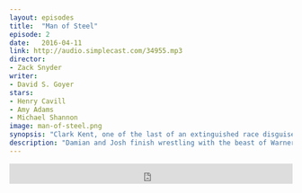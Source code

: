 ```yaml
---
layout: episodes
title:  "Man of Steel"
episode: 2
date:   2016-04-11
link: http://audio.simplecast.com/34955.mp3
director: 
- Zack Snyder
writer: 
- David S. Goyer
stars: 
- Henry Cavill
- Amy Adams
- Michael Shannon
image: man-of-steel.png
synopsis: "Clark Kent, one of the last of an extinguished race disguised as an unremarkable human, is forced to reveal his identity when Earth is invaded by an army of survivors who threaten to bring the planet to the brink of destruction."
description: "Damian and Josh finish wrestling with the beast of Warner Brothers , talking about Man of Steel and how it could have been a great film." 
---
```


<iframe frameborder='0' height='36px' scrolling='no' seamless src='https://simplecast.com/e/34955?style=dark' width='100%'></iframe>